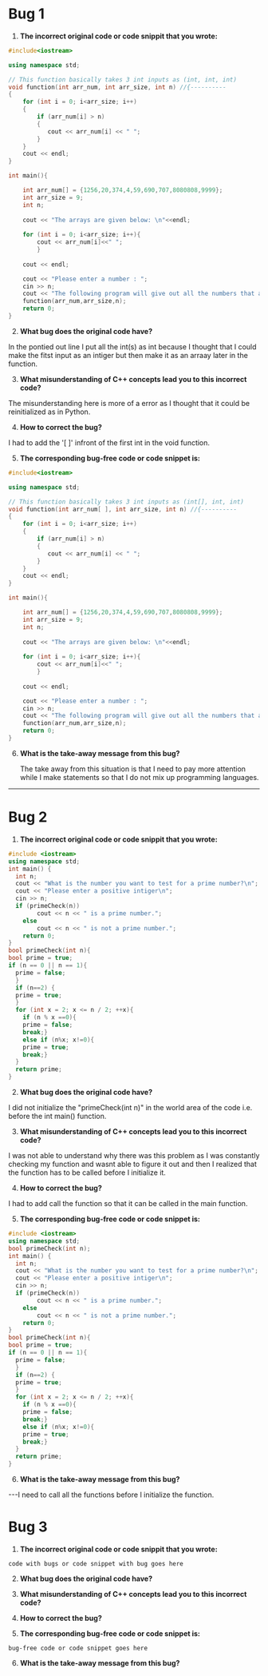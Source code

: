 # Bug 1

1. **The incorrect original code or code snippit that you wrote:**

``` cpp
#include<iostream>

using namespace std;

// This function basically takes 3 int inputs as (int, int, int)
void function(int arr_num, int arr_size, int n) //{----------
{
    for (int i = 0; i<arr_size; i++)
    {
        if (arr_num[i] > n)
        {
           cout << arr_num[i] << " ";
        }
    }
    cout << endl;
}

int main(){

    int arr_num[] = {1256,20,374,4,59,690,707,8080808,9999};
    int arr_size = 9;
    int n;
    
    cout << "The arrays are given below: \n"<<endl;
    
    for (int i = 0; i<arr_size; i++){
        cout << arr_num[i]<<" ";
        }
        
    cout << endl;

    cout << "Please enter a number : ";
    cin >> n;
    cout << "The following program will give out all the numbers that are bigger than your chosen number." << endl;
    function(arr_num,arr_size,n);  
    return 0;
}
```

2. **What bug does the original code have?**
  
  In the pontied out line I put all the int(s) as int because I thought that I could make the fitst input as an intiger but then make it as an arraay later in the function. 
  

3. **What misunderstanding of C++ concepts lead you to this incorrect code?**

The misunderstanding here is more of a error as I thought that it could be reinitialized as in Python.

4. **How to correct the bug?**

I had to add the '[ ]' infront of the first int in the void function. 

5. **The corresponding bug-free code or code snippet is:**

```cpp
#include<iostream>

using namespace std;

// This function basically takes 3 int inputs as (int[], int, int)
void function(int arr_num[ ], int arr_size, int n) //{----------
{
    for (int i = 0; i<arr_size; i++)
    {
        if (arr_num[i] > n)
        {
           cout << arr_num[i] << " ";
        }
    }
    cout << endl;
}

int main(){

    int arr_num[] = {1256,20,374,4,59,690,707,8080808,9999};
    int arr_size = 9;
    int n;
    
    cout << "The arrays are given below: \n"<<endl;
    
    for (int i = 0; i<arr_size; i++){
        cout << arr_num[i]<<" ";
        }
        
    cout << endl;

    cout << "Please enter a number : ";
    cin >> n;
    cout << "The following program will give out all the numbers that are bigger than your chosen number." << endl;
    function(arr_num,arr_size,n);  
    return 0;
}
```

6. **What is the take-away message from this bug?**

    The take away from this situation is that I need to pay more attention while I make statements so that I do not mix up programming languages. 
---

# Bug 2

1. **The incorrect original code or code snippit that you wrote:**

```cpp
#include <iostream>
using namespace std;
int main() {
  int n;
  cout << "What is the number you want to test for a prime number?\n";
  cout << "Please enter a positive intiger\n";
  cin >> n;
  if (primeCheck(n))
        cout << n << " is a prime number.";
    else
        cout << n << " is not a prime number.";
    return 0;
}
bool primeCheck(int n){
bool prime = true;
if (n == 0 || n == 1){
  prime = false;
  }
  if (n==2) {
  prime = true;
  }
  for (int x = 2; x <= n / 2; ++x){
    if (n % x ==0){
    prime = false;
    break;}
    else if (n%x; x!=0){
    prime = true;
    break;}
  }
  return prime;
}

```

2. **What bug does the original code have?**

  I did not initialize the "primeCheck(int n)" in the world area of the code i.e. before the int main() function. 

3. **What misunderstanding of C++ concepts lead you to this incorrect code?**

I was not able to understand why there was this problem as I was constantly checking my function and wasnt able to figure it out and then I realized that the function has to be called before I initialize it.

4. **How to correct the bug?**

I had to add call the function so that it can be called in the main function.

5. **The corresponding bug-free code or code snippet is:**

```cpp
#include <iostream>
using namespace std;
bool primeCheck(int n);
int main() {
  int n;
  cout << "What is the number you want to test for a prime number?\n";
  cout << "Please enter a positive intiger\n";
  cin >> n;
  if (primeCheck(n))
        cout << n << " is a prime number.";
    else
        cout << n << " is not a prime number.";
    return 0;
}
bool primeCheck(int n){
bool prime = true;
if (n == 0 || n == 1){
  prime = false;
  }
  if (n==2) {
  prime = true;
  }
  for (int x = 2; x <= n / 2; ++x){
    if (n % x ==0){
    prime = false;
    break;}
    else if (n%x; x!=0){
    prime = true;
    break;}
  }
  return prime;
}
```

6. **What is the take-away message from this bug?**

---I need to call all the functions before I initialize the function.

# Bug 3

1. **The incorrect original code or code snippit that you wrote:**

```
code with bugs or code snippet with bug goes here

```

2. **What bug does the original code have?**

  

3. **What misunderstanding of C++ concepts lead you to this incorrect code?**

4. **How to correct the bug?**

5. **The corresponding bug-free code or code snippet is:**

```
bug-free code or code snippet goes here

```

6. **What is the take-away message from this bug?**
